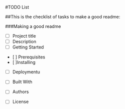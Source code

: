 #TODO List

##This is the checklist of tasks to make a good readme:

###Making a good readme
-[ ] Project title
-  [ ] Description
-  [ ] Getting Started
-    [ ] Prerequisites
-    [ ]Installing
-  [ ] Deploymentu
-  [ ] Built With
-  [ ] Authors
-  [ ] License
  
